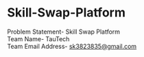 # Skill-Swap-Platform
Problem Statement- Skill Swap Platform
<br>
Team Name- TauTech
<br>
Team Email Address- sk3823835@gmail.com
